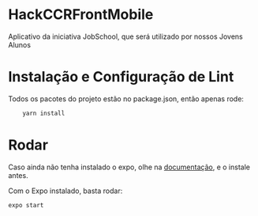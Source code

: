# HackCCRFrontMobile

Aplicativo da iniciativa JobSchool, que será utilizado por nossos Jovens Alunos

# Instalação e Configuração de Lint

Todos os pacotes do projeto estão no package.json, então apenas rode:

```Bash
    yarn install
```

# Rodar

Caso ainda não tenha instalado o expo, olhe na
[documentação](https://docs.expo.io/get-started/installation/), e o instale antes.

Com o Expo instalado, basta rodar:

```bash
expo start
```
